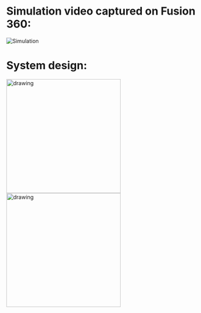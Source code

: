 # Simulation video captured on Fusion 360:
![Simulation](https://github.com/BaudouinBelpaire/Human_Eye_Mechanism/assets/157626337/ebc2eb82-1f36-4289-9344-ba2d1a7d7d72)

# System design:
<img src="https://github.com/BaudouinBelpaire/Human_Eye_Mechanism/assets/157626337/1d513e71-84d5-4f14-9b98-83015d6125d5" alt="drawing" height="300"/>
<img src="https://github.com/BaudouinBelpaire/Human_Eye_Mechanism/assets/157626337/cf50219a-3c3e-45fb-a7f2-55458e933205" alt="drawing" height="300"/>
